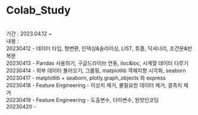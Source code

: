 # Colab_Study
<br>
기간 : 2023.04.12 ~
<br>
내용 :<br>
20230412 - 데이터 타입, 형변환, 인덱싱&슬라이싱, LIST, 튜플, 딕셔너리, 조건문&반복문<br>
20230413 - Pandas 사용하기, 구글드라이브 연동, iloc&loc, 시계열 데이터 다루기<br>
20230414 - 외부 데이터 불러오기, 그룹핑, matplotlib 객체지향 시각화, seaborn<br>
20230417 - matplotlib + seaborn, plotly.graph_objects 와 express<br>
20230418 - Feature Engineering - 이상치 제거, 불필요한 데이터 제거, 결측치 제거 <br>
20230419 - Feature Engineering - 도출변수, 더미변수, 원핫인코딩<br>
20230420 - 
